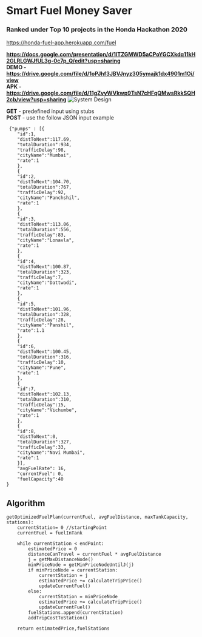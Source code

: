 # Smart Fuel Money Saver
 
 ### Ranked under Top 10 projects in the Honda Hackathon 2020
 
 https://honda-fuel-app.herokuapp.com/fuel
 
 **https://docs.google.com/presentation/d/1ITZGMWD5aCPoYGCXkdq11kH2GLRLGWJfUL3g-0c7p_Q/edit?usp=sharing** \
**DEMO - https://drive.google.com/file/d/1oPJhf3JBVJnyz305ymajk1dx4901m1Oi/view** \
**APK - https://drive.google.com/file/d/11gZvyWVkwp9TsN7cHFqQMwsRkkSQH2cb/view?usp=sharing** 
 ![System Design](https://i.ibb.co/D8sLFJ5/Capture.png)
 
  **GET** - predefined input using stubs\
  **POST** - use the follow JSON input example
  
	 {"pumps" : [{
		"id":1,
		"distToNext":117.69,
		"totalDuration":934,
		"trafficDelay":98,
		"cityName":"Mumbai",
		"rate":1
	    },
	    {
		"id":2,
		"distToNext":104.70,
		"totalDuration":767,
		"trafficDelay":92,
		"cityName":"Panchshil",
		"rate":1
	    },
	    {
		"id":3,
		"distToNext":113.06,
		"totalDuration":556,
		"trafficDelay":83,
		"cityName":"Lonavla",
		"rate":1
	    },
	    {
		"id":4,
		"distToNext":100.87,
		"totalDuration":323,
		"trafficDelay":7,
		"cityName":"Dattwadi",
		"rate":1
	    },
	    {
		"id":5,
		"distToNext":101.96,
		"totalDuration":328,
		"trafficDelay":28,
		"cityName":"Panshil",
		"rate":1.1
	    },
	    {
		"id":6,
		"distToNext":100.45,
		"totalDuration":316,
		"trafficDelay":10,
		"cityName":"Pune",
		"rate":1
	    },
	    {
		"id":7,
		"distToNext":102.13,
		"totalDuration":310,
		"trafficDelay":15,
		"cityName":"Vichumbe",
		"rate":1
	    },
	    {
		"id":8,
		"distToNext":0,
		"totalDuration":327,
		"trafficDelay":33,
		"cityName":"Navi Mumbai",
		"rate":1
	    }],
	    "avgFuelRate": 16,
	    "currentFuel": 0,
	    "fuelCapacity":40
	}

## Algorithm

	getOptimizedFuelPlan(currentFuel, avgFuelDistance, maxTankCapacity, stations):
		currentStation= 0 //startingPoint
		currentFuel = fuelInTank
	
		while currentStation < endPoint:
			estimatedPrice = 0
			distanceCanTravel = currentFuel * avgFuelDistance
			j = getMaxDistanceNode()
			minPriceNode = getMinPriceNodeUntilJ(j)
			if minPriceNode = currentStation:
				currentStation = j
				estimatedPrice += calculateTripPrice()
				updateCurrentFuel()
			else:
				currentStation = minPriceNode
				estimatedPrice += calculateTripPrice()
				updateCurrentFuel()
			fuelStations.append(currentStation)
			addTripCostToStation()

		return estimatedPrice,fuelStations
